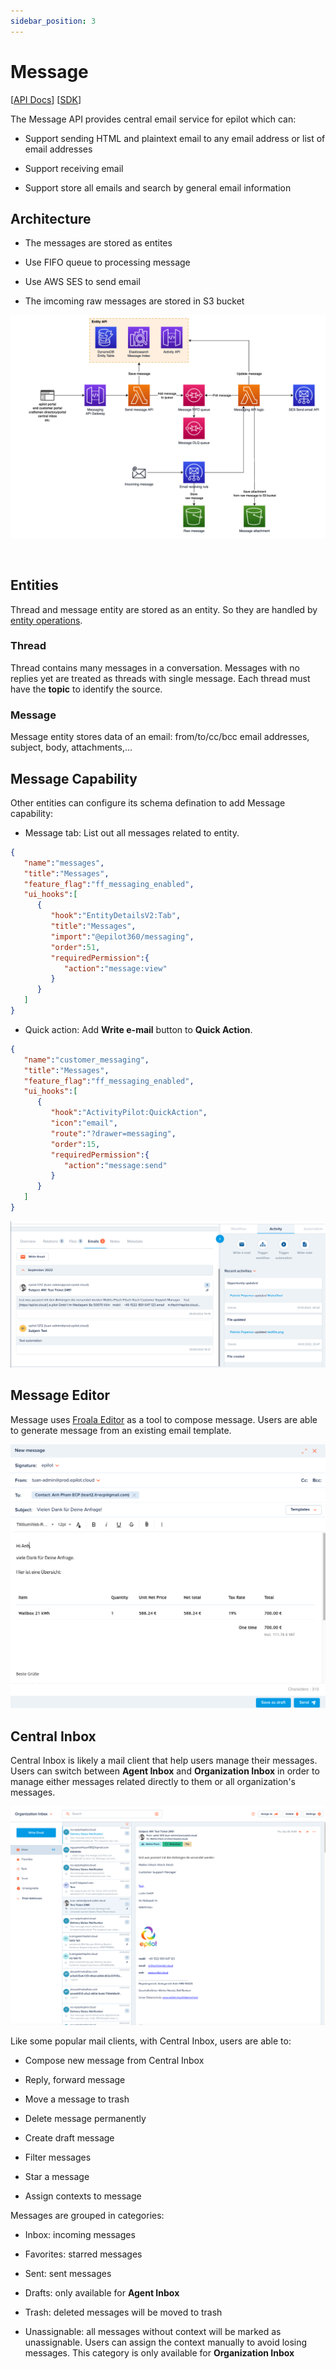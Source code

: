 ```yaml
---
sidebar_position: 3
---
```


# Message

[[API Docs](/api/message)]
[[SDK](https://www.npmjs.com/package/@epilot/message-client)]

The Message API provides central email service for epilot which can:

- Support sending HTML and plaintext email to any email address or list of email addresses

- Support receiving email

- Support store all emails and search by general email information

## Architecture

- The messages are stored as entites

- Use FIFO queue to processing message

- Use AWS SES to send email

- The imcoming raw messages are stored in S3 bucket 

![Email template editor](../../static/img/message-api-flow.png)

 

## Entities

Thread and message entity are stored as an entity. So they are handled by [entity operations](/api/entity).

### Thread

Thread contains many messages in a conversation. Messages with no replies yet are treated as threads with single message. Each thread must have the **topic** to identify the source.

### Message

Message entity stores data of an email: from/to/cc/bcc email addresses, subject, body, attachments,...

## Message Capability

Other entities can configure its schema defination to add Message capability:

- Message tab: List out all messages related to entity.

```json
{
   "name":"messages",
   "title":"Messages",
   "feature_flag":"ff_messaging_enabled",
   "ui_hooks":[
      {
         "hook":"EntityDetailsV2:Tab",
         "title":"Messages",
         "import":"@epilot360/messaging",
         "order":51,
         "requiredPermission":{
            "action":"message:view"
         }
      }
   ]
}
```

- Quick action: Add **Write e-mail** button to **Quick Action**. 

```json
{
   "name":"customer_messaging",
   "title":"Messages",
   "feature_flag":"ff_messaging_enabled",
   "ui_hooks":[
      {
         "hook":"ActivityPilot:QuickAction",
         "icon":"email",
         "route":"?drawer=messaging",
         "order":15,
         "requiredPermission":{
            "action":"message:send"
         }
      }
   ]
}
```

![Message capability](../../static/img/message-capability.png)

## Message Editor

Message uses [Froala Editor](https://froala.com/wysiwyg-editor/) as a tool to compose message. Users are able to generate message from an existing email template.

![Message editor](../../static/img/message-editor.png)

## Central Inbox

Central Inbox is likely a mail client that help users manage their messages. Users can switch between **Agent Inbox** and **Organization Inbox** in order to manage either messages related directly to them or all organization's messages.

![Central Inbox](../../static/img/central-inbox.png)

Like some popular mail clients, with Central Inbox, users are able to:

- Compose new message from Central Inbox

- Reply, forward message

- Move a message to trash

- Delete message permanently

- Create draft message

- Filter messages

- Star a message

- Assign contexts to message

Messages are grouped in categories:

- Inbox: incoming messages

- Favorites: starred messages

- Sent: sent messages

- Drafts: only available for **Agent Inbox**

- Trash: deleted messages will be moved to trash

- Unassignable: all messages without context will be marked as unassignable. Users can assign the context manually to avoid losing messages. This category is only available for **Organization Inbox**